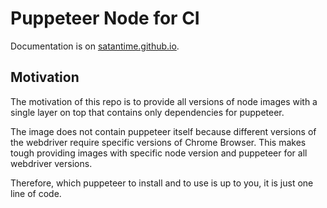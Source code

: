 # Puppeteer Node for CI

Documentation is on [satantime.github.io](https://satantime.github.io/puppeteer-node/).

## Motivation

The motivation of this repo is to provide all versions of node images with a single layer on top
that contains only dependencies for puppeteer.

The image does not contain puppeteer itself because different versions of the webdriver require
specific versions of Chrome Browser. This makes tough providing images with specific node version and puppeteer
for all webdriver versions.
  
Therefore, which puppeteer to install and to use is up to you, it is just one line of code.
